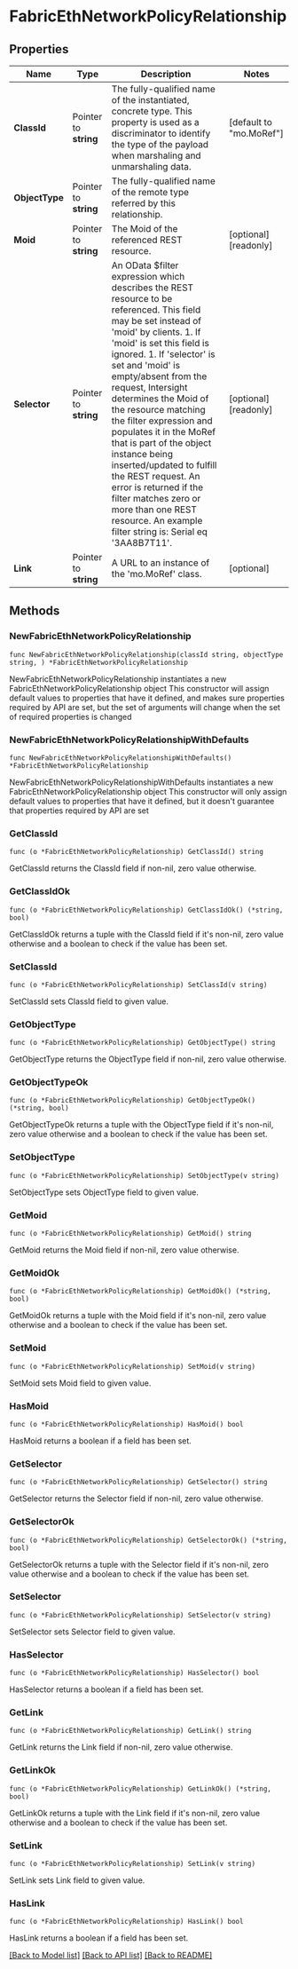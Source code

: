 # FabricEthNetworkPolicyRelationship

## Properties

Name | Type | Description | Notes
------------ | ------------- | ------------- | -------------
**ClassId** | Pointer to **string** | The fully-qualified name of the instantiated, concrete type. This property is used as a discriminator to identify the type of the payload when marshaling and unmarshaling data. | [default to "mo.MoRef"]
**ObjectType** | Pointer to **string** | The fully-qualified name of the remote type referred by this relationship. | 
**Moid** | Pointer to **string** | The Moid of the referenced REST resource. | [optional] [readonly] 
**Selector** | Pointer to **string** | An OData $filter expression which describes the REST resource to be referenced. This field may be set instead of &#39;moid&#39; by clients. 1. If &#39;moid&#39; is set this field is ignored. 1. If &#39;selector&#39; is set and &#39;moid&#39; is empty/absent from the request, Intersight determines the Moid of the resource matching the filter expression and populates it in the MoRef that is part of the object instance being inserted/updated to fulfill the REST request. An error is returned if the filter matches zero or more than one REST resource. An example filter string is: Serial eq &#39;3AA8B7T11&#39;. | [optional] [readonly] 
**Link** | Pointer to **string** | A URL to an instance of the &#39;mo.MoRef&#39; class. | [optional] 

## Methods

### NewFabricEthNetworkPolicyRelationship

`func NewFabricEthNetworkPolicyRelationship(classId string, objectType string, ) *FabricEthNetworkPolicyRelationship`

NewFabricEthNetworkPolicyRelationship instantiates a new FabricEthNetworkPolicyRelationship object
This constructor will assign default values to properties that have it defined,
and makes sure properties required by API are set, but the set of arguments
will change when the set of required properties is changed

### NewFabricEthNetworkPolicyRelationshipWithDefaults

`func NewFabricEthNetworkPolicyRelationshipWithDefaults() *FabricEthNetworkPolicyRelationship`

NewFabricEthNetworkPolicyRelationshipWithDefaults instantiates a new FabricEthNetworkPolicyRelationship object
This constructor will only assign default values to properties that have it defined,
but it doesn't guarantee that properties required by API are set

### GetClassId

`func (o *FabricEthNetworkPolicyRelationship) GetClassId() string`

GetClassId returns the ClassId field if non-nil, zero value otherwise.

### GetClassIdOk

`func (o *FabricEthNetworkPolicyRelationship) GetClassIdOk() (*string, bool)`

GetClassIdOk returns a tuple with the ClassId field if it's non-nil, zero value otherwise
and a boolean to check if the value has been set.

### SetClassId

`func (o *FabricEthNetworkPolicyRelationship) SetClassId(v string)`

SetClassId sets ClassId field to given value.


### GetObjectType

`func (o *FabricEthNetworkPolicyRelationship) GetObjectType() string`

GetObjectType returns the ObjectType field if non-nil, zero value otherwise.

### GetObjectTypeOk

`func (o *FabricEthNetworkPolicyRelationship) GetObjectTypeOk() (*string, bool)`

GetObjectTypeOk returns a tuple with the ObjectType field if it's non-nil, zero value otherwise
and a boolean to check if the value has been set.

### SetObjectType

`func (o *FabricEthNetworkPolicyRelationship) SetObjectType(v string)`

SetObjectType sets ObjectType field to given value.


### GetMoid

`func (o *FabricEthNetworkPolicyRelationship) GetMoid() string`

GetMoid returns the Moid field if non-nil, zero value otherwise.

### GetMoidOk

`func (o *FabricEthNetworkPolicyRelationship) GetMoidOk() (*string, bool)`

GetMoidOk returns a tuple with the Moid field if it's non-nil, zero value otherwise
and a boolean to check if the value has been set.

### SetMoid

`func (o *FabricEthNetworkPolicyRelationship) SetMoid(v string)`

SetMoid sets Moid field to given value.

### HasMoid

`func (o *FabricEthNetworkPolicyRelationship) HasMoid() bool`

HasMoid returns a boolean if a field has been set.

### GetSelector

`func (o *FabricEthNetworkPolicyRelationship) GetSelector() string`

GetSelector returns the Selector field if non-nil, zero value otherwise.

### GetSelectorOk

`func (o *FabricEthNetworkPolicyRelationship) GetSelectorOk() (*string, bool)`

GetSelectorOk returns a tuple with the Selector field if it's non-nil, zero value otherwise
and a boolean to check if the value has been set.

### SetSelector

`func (o *FabricEthNetworkPolicyRelationship) SetSelector(v string)`

SetSelector sets Selector field to given value.

### HasSelector

`func (o *FabricEthNetworkPolicyRelationship) HasSelector() bool`

HasSelector returns a boolean if a field has been set.

### GetLink

`func (o *FabricEthNetworkPolicyRelationship) GetLink() string`

GetLink returns the Link field if non-nil, zero value otherwise.

### GetLinkOk

`func (o *FabricEthNetworkPolicyRelationship) GetLinkOk() (*string, bool)`

GetLinkOk returns a tuple with the Link field if it's non-nil, zero value otherwise
and a boolean to check if the value has been set.

### SetLink

`func (o *FabricEthNetworkPolicyRelationship) SetLink(v string)`

SetLink sets Link field to given value.

### HasLink

`func (o *FabricEthNetworkPolicyRelationship) HasLink() bool`

HasLink returns a boolean if a field has been set.


[[Back to Model list]](../README.md#documentation-for-models) [[Back to API list]](../README.md#documentation-for-api-endpoints) [[Back to README]](../README.md)


